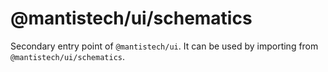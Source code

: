 # @mantistech/ui/schematics

Secondary entry point of `@mantistech/ui`. It can be used by importing from `@mantistech/ui/schematics`.
